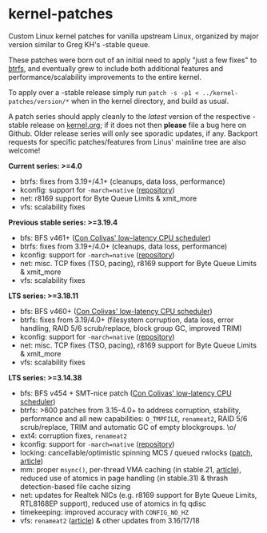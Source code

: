 kernel-patches
==============

Custom Linux kernel patches for vanilla upstream Linux, organized by major
version similar to Greg KH's -stable queue.

These patches were born out of an initial need to apply "just a few fixes"
to [btrfs](https://btrfs.wiki.kernel.org/), and eventually grew to include both
additional features and performance/scalability improvements to the entire kernel.

To apply over a -stable release simply run `patch -s -p1 < ../kernel-patches/version/*`
when in the kernel directory, and build as usual.

A patch series should apply cleanly to the *latest* version of the respective -stable
release on [kernel.org](https://www.kernel.org/); if it does not then **please** file
a bug here on Github. Older release series will only see sporadic updates, if any.
Backport requests for specific patches/features from Linus' mainline tree are also welcome!

**Current  series: >=4.0**

- btrfs: fixes from 3.19+/4.1+ (cleanups, data loss, performance)
- kconfig: support for `-march=native` ([repository](https://github.com/graysky2/kernel_gcc_patch))
- net: r8169 support for Byte Queue Limits & xmit_more
- vfs: scalability fixes


**Previous stable series: >=3.19.4**

- bfs: BFS v461+ ([Con Colivas' low-latency CPU scheduler](http://ck-hack.blogspot.com/))
- btrfs: fixes from 3.19+/4.0+ (cleanups, data loss, performance)
- kconfig: support for `-march=native` ([repository](https://github.com/graysky2/kernel_gcc_patch))
- net: misc. TCP fixes (TSO, pacing), r8169 support for Byte Queue Limits & xmit_more
- vfs: scalability fixes


**LTS series: >=3.18.11**

- bfs: BFS v460+ ([Con Colivas' low-latency CPU scheduler](http://ck-hack.blogspot.com/))
- btrfs: fixes from 3.19/4.0+ (filesystem corruption, data loss, error handling, RAID 5/6 scrub/replace, block group GC, improved TRIM)
- kconfig: support for `-march=native` ([repository](https://github.com/graysky2/kernel_gcc_patch))
- net: misc. TCP fixes (TSO, pacing), r8169 support for Byte Queue Limits & xmit_more
- vfs: scalability fixes


**LTS series: >=3.14.38**

- bfs: BFS v454 + SMT-nice patch ([Con Colivas' low-latency CPU scheduler](http://ck-hack.blogspot.com/))
- btrfs: >600 patches from 3.15-4.0+ to address corruption, stability, performance and all new capabilities: `O_TMPFILE`, `renameat2`, RAID 5/6 scrub/replace, TRIM and automatic GC of empty blockgroups. \o/
- ext4: corruption fixes, `renameat2`
- kconfig: support for `-march=native` ([repository](https://github.com/graysky2/kernel_gcc_patch))
- locking: cancellable/optimistic spinning MCS / queued rwlocks ([patch](http://bit.ly/Xq41R6), [article]( http://lwn.net/Articles/590243/))
- mm: proper `msync()`, per-thread VMA caching (in stable.21, [article](http://lwn.net/Articles/589475/)), reduced use of atomics in page handling (in stable.31) & thrash detection-based file cache sizing
- net: updates for Realtek NICs (e.g. r8169 support for Byte Queue Limits, RTL8168EP support), reduced use of atomics in fq qdisc
- timekeeping: improved accuracy with `CONFIG_NO_HZ`
- vfs: `renameat2` ([article](http://lwn.net/Articles/592952/)) & other updates from 3.16/17/18

